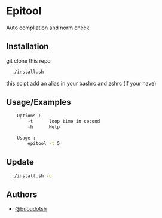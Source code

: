 
# Epitool

Auto compliation and norm check


## Installation

git clone this repo

```bash
  ./install.sh
```
    
this scipt add an alias in your bashrc and zshrc (if your have)
## Usage/Examples

```bash
    Options : 
        -t      loop time in second 
        -h      Help

    Usage :
        epitool -t 5
```

## Update

```bash
  ./install.sh -u
```


## Authors

- [@bubudotsh](https://www.github.com/bubudotsh)
